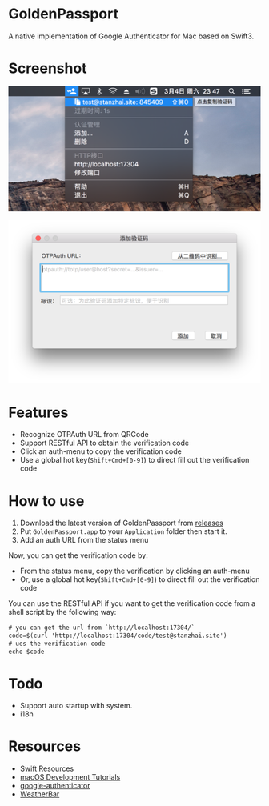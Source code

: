 # GoldenPassport

A native implementation of Google Authenticator for Mac based on Swift3.

# Screenshot

![main](screenshot/main.png)

![add](screenshot/add-window.png)

# Features

- Recognize OTPAuth URL from QRCode
- Support RESTful API to obtain the verification code
- Click an auth-menu to copy the verification code
- Use a global hot key(`Shift+Cmd+[0-9]`) to direct fill out the verification code

# How to use

1. Download the latest version of GoldenPassport from [releases](https://github.com/stanzhai/GoldenPassport/releases)
2. Put `GoldenPassport.app` to your `Application` folder then start it. 
3. Add an auth URL from the status menu

Now, you can get the verification code by:

- From the status menu, copy the verification by clicking an auth-menu 
- Or, use a global hot key(`Shift+Cmd+[0-9]`) to direct fill out the verification code

You can use the RESTful API if you want to get the verification code from a shell script by the following way:

```
# you can get the url from `http://localhost:17304/`
code=$(curl 'http://localhost:17304/code/test@stanzhai.site')
# ues the verification code
echo $code
```

# Todo

- Support auto startup with system.
- i18n

# Resources

- [Swift Resources](https://developer.apple.com/swift/resources/)
- [macOS Development Tutorials](https://www.raywenderlich.com/category/macos)
- [google-authenticator](https://github.com/google/google-authenticator)
- [WeatherBar](http://footle.org/WeatherBar/)
